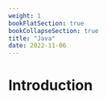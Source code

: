 ```yaml
---
weight: 1
bookFlatSection: true
bookCollapseSection: true
title: "Java"
date: 2022-11-06
---
```


# Introduction

